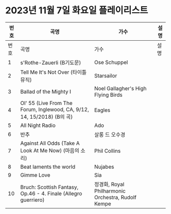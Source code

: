 # 2023년 11월 7일 화요일 플레이리스트

| 번호 | 곡명 | 가수 | 설명 |
|------|------|------|------|
| 번호 | 곡명 | 가수 | 설명 |
| 1 | s'Rothe-Zauerli (B기도문) | Ose Schuppel |  |
| 2 | Tell Me It's Not Over (타이틀 뮤직) | Starsailor |  |
| 3 | Ballad of the Mighty I | Noel Gallagher's High Flying Birds |  |
| 4 | Ol' 55 (Live From The Forum, Inglewood, CA, 9/12, 14, 15/2018) (B의 곡) | Eagles |  |
| 5 | All Night Radio | Ado |  |
| 6 | 반추 | 살롱 드 오수경 |  |
| 7 | Against All Odds (Take A Look At Me Now) (마음의 소리) | Phil Collins |  |
| 8 | Beat laments the world | Nujabes |  |
| 9 | Gimme Love | Sia |  |
| 10 | Bruch: Scottish Fantasy, Op.46 - 4. Finale (Allegro guerriero) | 정경화, Royal Philharmonic Orchestra, Rudolf Kempe |  |
